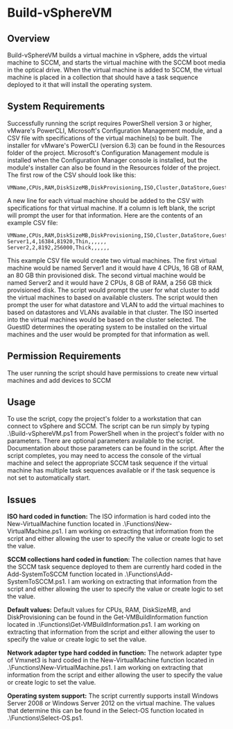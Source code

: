 # Build-vSphereVM

## Overview

Build-vSphereVM builds a virtual machine in vSphere, adds the virtual machine to SCCM, and starts the virtual machine with the SCCM boot media in the optical drive.  When the virtual machine is added to SCCM, the virtual machine is placed in a collection that should have a task sequence deployed to it that will install the operating system.

## System Requirements

Successfully running the script requires PowerShell version 3 or higher, vMware's PowerCLI, Microsoft's Configuration Management module, and a CSV file with specifications of the virtual machine(s) to be built.  The installer for vMware's PowerCLI (version 6.3) can be found in the Resources folder of the project.  Microsoft's Configuration Management module is installed when the Configuration Manager console is installed, but the module's installer can also be found in the Resources folder of the project.  The first row of the CSV should look like this:

	VMName,CPUs,RAM,DiskSizeMB,DiskProvisioning,ISO,Cluster,DataStore,GuestID,VLAN

A new line for each virtual machine should be added to the CSV with specifications for that virtual machine.  If a column is left blank, the script will prompt the user for that information.  Here are the contents of an example CSV file:

	VMName,CPUs,RAM,DiskSizeMB,DiskProvisioning,ISO,Cluster,DataStore,GuestID,VLAN
	Server1,4,16384,81920,Thin,,,,,,
	Server2,2,8192,256000,Thick,,,,,,

This example CSV file would create two virtual machines.  The first virtual machine would be named Server1 and it would have 4 CPUs, 16 GB of RAM, an 80 GB thin provisioned disk.  The second virtual machine would be named Server2 and it would have 2 CPUs, 8 GB of RAM, a 256 GB thick provisioned disk.  The script would prompt the user for what cluster to add the virtual machines to based on available clusters.  The script would then prompt the user for what datastore and VLAN to add the virtual machines to based on datastores and VLANs available in that cluster.  The ISO inserted into the virtual machines would be based on the cluster selected.  The GuestID determines the operating system to be installed on the virtual machines and the user would be prompted for that information as well.

## Permission Requirements

The user running the script should have permissions to create new virtual machines and add devices to SCCM

## Usage

To use the script, copy the project's folder to a workstation that can connect to vSphere and SCCM.  The script can be run simply by typing .\Build-vSphereVM.ps1 from PowerShell when in the project's folder with no parameters.  There are optional parameters available to the script.  Documentation about those parameters can be found in the script.  After the script completes, you may need to access the console of the virtual machine and select the appropriate SCCM task sequence if the virtual machine has multiple task sequences available or if the task sequence is not set to automatically start.

## Issues

**ISO hard coded in function:** The ISO information is hard coded into the New-VirtualMachine function located in .\Functions\New-VirtualMachine.ps1.  I am working on extracting that information from the script and either allowing the user to specify the value or create logic to set the value.

**SCCM collections hard coded in function:** The collection names that have the SCCM task sequence deployed to them are currently hard coded in the Add-SystemToSCCM function located in .\Functions\Add-SystemToSCCM.ps1.  I am working on extracting that information from the script and either allowing the user to specify the value or create logic to set the value.

**Default values:** Default values for CPUs, RAM, DiskSizeMB, and DiskProvisioning can be found in the Get-VMBuildInformation function located in .\Functions\Get-VMBuildInformation.ps1.  I am working on extracting that information from the script and either allowing the user to specify the value or create logic to set the value.

**Network adapter type hard codded in function:** The network adapter type of Vmxnet3 is hard coded in the New-VirtualMachine function located in .\Functions\New-VirtualMachine.ps1.  I am working on extracting that information from the script and either allowing the user to specify the value or create logic to set the value.

**Operating system support:** The script currently supports install Windows Server 2008 or Windows Server 2012 on the virtual machine.  The values that determine this can be found in the Select-OS function located in .\Functions\Select-OS.ps1.